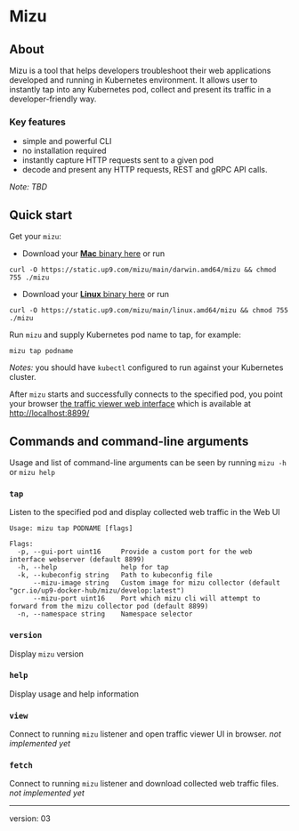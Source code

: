 # Mizu

## About

Mizu is a tool that helps developers troubleshoot their web applications developed and running in Kubernetes environment. It allows user to instantly tap into any Kubernetes pod, collect and present its traffic in a developer-friendly way.

### Key features
* simple and powerful CLI
* no installation required
* instantly capture HTTP requests sent to a given pod
* decode and present any HTTP requests, REST and gRPC API calls.

_Note: TBD_

## Quick start
Get your `mizu`:

- Download your [**Mac** binary here](https://static.up9.com/mizu/main/darwin.amd64/mizu) or run 
```
curl -O https://static.up9.com/mizu/main/darwin.amd64/mizu && chmod 755 ./mizu
```

- Download your [**Linux** binary here](https://static.up9.com/mizu/main/linux.amd64/mizu) or run 
```
curl -O https://static.up9.com/mizu/main/linux.amd64/mizu && chmod 755 ./mizu
```


Run `mizu` and supply Kubernetes pod name to tap, for example:

```
mizu tap podname
```

_Notes:_ you should have `kubectl` configured to run against your Kubernetes cluster.

After `mizu` starts and successfully connects to the specified pod, you point your browser [the traffic viewer web interface](http://localhost:8899/) which is available at [http://localhost:8899/](http://localhost:8899/) 



## Commands and command-line arguments
Usage and list of command-line arguments can be seen by running `mizu -h` or `mizu help`

### `tap`
Listen to the specified pod and display collected web traffic in the Web UI

```
Usage: mizu tap PODNAME [flags]

Flags:
  -p, --gui-port uint16     Provide a custom port for the web interface webserver (default 8899)
  -h, --help                help for tap
  -k, --kubeconfig string   Path to kubeconfig file
      --mizu-image string   Custom image for mizu collector (default "gcr.io/up9-docker-hub/mizu/develop:latest")
      --mizu-port uint16    Port which mizu cli will attempt to forward from the mizu collector pod (default 8899)
  -n, --namespace string    Namespace selector
```

### `version`
Display `mizu` version

### `help`
Display usage and help information

### `view`
Connect to running `mizu` listener and open traffic viewer UI in browser.
_not implemented yet_


### `fetch`
Connect to running `mizu` listener and download collected web traffic files.
_not implemented yet_


---
version: 03